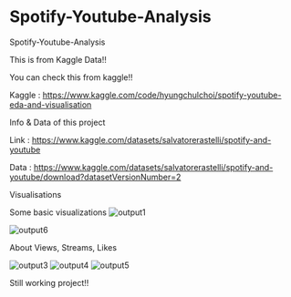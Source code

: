 # Spotify-Youtube-Analysis
 Spotify-Youtube-Analysis

This is from Kaggle Data!!

You can check this from kaggle!!

Kaggle : https://www.kaggle.com/code/hyungchulchoi/spotify-youtube-eda-and-visualisation

Info & Data of this project

Link : https://www.kaggle.com/datasets/salvatorerastelli/spotify-and-youtube

Data : https://www.kaggle.com/datasets/salvatorerastelli/spotify-and-youtube/download?datasetVersionNumber=2

Visualisations

Some basic visualizations
![output1](https://user-images.githubusercontent.com/64293163/230700643-6ba155d3-b507-4c6b-b7d2-6727b6bc76bf.png)

![output6](https://user-images.githubusercontent.com/64293163/230760225-44044552-e312-4c69-93d4-7899a6c8ec2d.png)

About Views, Streams, Likes

![output3](https://user-images.githubusercontent.com/64293163/230700650-28e88c45-f8a7-437e-b436-5d86fafdb775.png)
![output4](https://user-images.githubusercontent.com/64293163/230700651-14662bd6-e482-4bd0-b403-b424a31ceaab.png)
![output5](https://user-images.githubusercontent.com/64293163/230700652-6e0cc9a7-9870-4e7d-a7be-6a0e7cdc4beb.png)


Still working project!!
